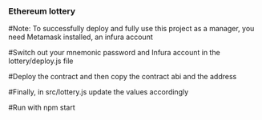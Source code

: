 ### Ethereum lottery

#Note: To successfully deploy and fully use this project as a manager, you need Metamask installed, an infura account

#Switch out your mnemonic password and Infura account in the lottery/deploy.js file

#Deploy the contract and then copy the contract abi and the address

#Finally, in src/lottery.js update the values accordingly

#Run with npm start
